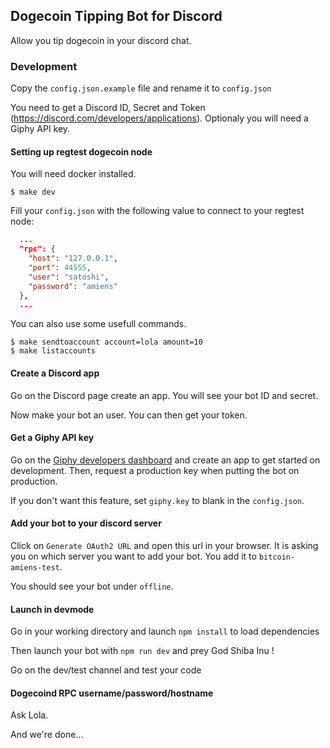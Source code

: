 ## Dogecoin Tipping Bot for Discord

Allow you tip dogecoin in your discord chat.

### Development

Copy the `config.json.example` file and rename it to `config.json`

You need to get a Discord ID, Secret and Token (https://discord.com/developers/applications). Optionaly you will need a Giphy API key.

#### Setting up regtest dogecoin node

You will need docker installed.
```
$ make dev
```

Fill your `config.json` with the following value to connect to your regtest node:
```json
  ...
  "rpc": {
    "host": "127.0.0.1",
    "port": 44555,
    "user": "satoshi",
    "password": "amiens"
  },
  ...
```

You can also use some usefull commands.
```
$ make sendtoaccount account=lola amount=10
$ make listaccounts
```

#### Create a Discord app

Go on the Discord page create an app. You will see your bot ID and secret.

Now make your bot an user. You can then get your token.

#### Get a Giphy API key

Go on the [Giphy developers dashboard](https://developers.giphy.com/dashboard/) and create an app to get started on development. Then, request a production key when putting the bot on production.

If you don't want this feature, set `giphy.key` to blank in the `config.json`.

#### Add your bot to your discord server

Click on `Generate OAuth2 URL` and open this url in your browser. It is asking you on which server you want to add your bot.
You add it to `bitcoin-amiens-test`.

You should see your bot under `offline`.

#### Launch in devmode

Go in your working directory and launch `npm install` to load dependencies

Then launch your bot with `npm run dev` and prey God Shiba Inu !

Go on the dev/test channel and test your code

#### Dogecoind RPC username/password/hostname

Ask Lola.


And we're done...
